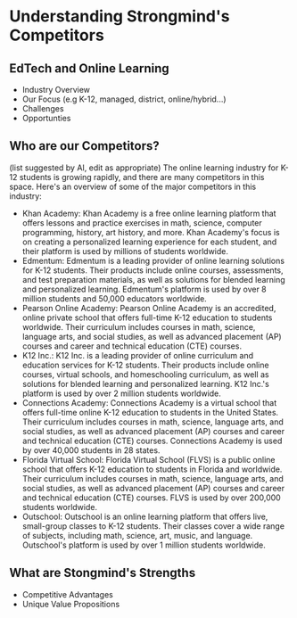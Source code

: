 # Understanding Strongmind's Competitors

## EdTech and Online Learning
* Industry Overview
* Our Focus (e.g K-12, managed, district, online/hybrid...)
* Challenges
* Opportunties

## Who are our Competitors?
(list suggested by AI, edit as appropriate)
The online learning industry for K-12 students is growing rapidly, and there are many competitors in this space. Here's an overview of some of the major competitors in this industry:

* Khan Academy: Khan Academy is a free online learning platform that offers lessons and practice exercises in math, science, computer programming, history, art history, and more. Khan Academy's focus is on creating a personalized learning experience for each student, and their platform is used by millions of students worldwide.
* Edmentum: Edmentum is a leading provider of online learning solutions for K-12 students. Their products include online courses, assessments, and test preparation materials, as well as solutions for blended learning and personalized learning. Edmentum's platform is used by over 8 million students and 50,000 educators worldwide.
* Pearson Online Academy: Pearson Online Academy is an accredited, online private school that offers full-time K-12 education to students worldwide. Their curriculum includes courses in math, science, language arts, and social studies, as well as advanced placement (AP) courses and career and technical education (CTE) courses.
* K12 Inc.: K12 Inc. is a leading provider of online curriculum and education services for K-12 students. Their products include online courses, virtual schools, and homeschooling curriculum, as well as solutions for blended learning and personalized learning. K12 Inc.'s platform is used by over 2 million students worldwide.
* Connections Academy: Connections Academy is a virtual school that offers full-time online K-12 education to students in the United States. Their curriculum includes courses in math, science, language arts, and social studies, as well as advanced placement (AP) courses and career and technical education (CTE) courses. Connections Academy is used by over 40,000 students in 28 states.
* Florida Virtual School: Florida Virtual School (FLVS) is a public online school that offers K-12 education to students in Florida and worldwide. Their curriculum includes courses in math, science, language arts, and social studies, as well as advanced placement (AP) courses and career and technical education (CTE) courses. FLVS is used by over 200,000 students worldwide.
* Outschool: Outschool is an online learning platform that offers live, small-group classes to K-12 students. Their classes cover a wide range of subjects, including math, science, art, music, and language. Outschool's platform is used by over 1 million students worldwide.

## What are Stongmind's Strengths
* Competitive Advantages
* Unique Value Propositions

## 
